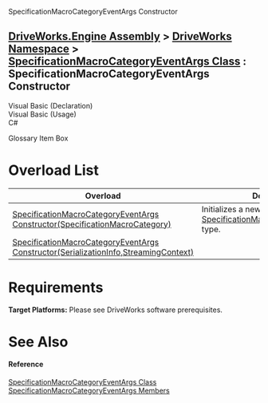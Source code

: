 SpecificationMacroCategoryEventArgs Constructor   
  
[DriveWorks.Engine Assembly](topic2156.md) > [DriveWorks Namespace](topic2159.md) > [SpecificationMacroCategoryEventArgs Class](topic5385.md) : SpecificationMacroCategoryEventArgs Constructor  
---  
  
Visual Basic (Declaration)    
Visual Basic (Usage)    
C# 

Glossary Item Box

# Overload List

Overload| Description  
---|---  
[SpecificationMacroCategoryEventArgs Constructor(SpecificationMacroCategory)](topic5392.md)| Initializes a new instance of the [SpecificationMacroCategoryEventArgs](topic5385.md) type.   
[SpecificationMacroCategoryEventArgs Constructor(SerializationInfo,StreamingContext)](topic5393.md)|   
  
# Requirements

**Target Platforms:** Please see DriveWorks software prerequisites.

# See Also

#### Reference

[SpecificationMacroCategoryEventArgs Class](topic5385.md)   
[SpecificationMacroCategoryEventArgs Members](topic5386.md)


